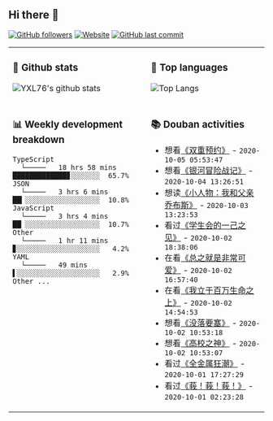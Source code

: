 ## Hi there 👋

[![GitHub followers](https://img.shields.io/github/followers/YXL76?style=for-the-badge&color=blue)](https://github.com/YXL76?tab=followers)
[![Website](https://img.shields.io/website?style=for-the-badge&up_message=Blog&url=https%3A%2F%2Fyxl76.net%2F&color=brightgreen)](https://yxl76.net)
[![GitHub last commit](https://img.shields.io/github/last-commit/YXL76/YXL76?label=update&style=for-the-badge&color=orange)](https://github.com/YXL76/YXL76)

<table>
<tr>
<td valign="top" width="54%">

### 🔭 Github stats

![YXL76's github stats](https://github-readme-stats.yxl76.vercel.app/api?username=YXL76&count_private=true&show_icons=true&theme=tokyonight)

</td>

<td valign="top" width="46%">

### 🌱 Top languages

![Top Langs](https://github-readme-stats.yxl76.vercel.app/api/top-langs/?username=YXL76&layout=compact&theme=tokyonight)

</td>
</tr>
<tr>
<td valign="top" width="54%">

### 📊 Weekly development breakdown

```text
TypeScript
  └─────   18 hrs 58 mins █████████████▊░░░░░░░  65.7%
JSON
  └─────   3 hrs 6 mins   ██▎░░░░░░░░░░░░░░░░░░  10.8%
JavaScript
  └─────   3 hrs 4 mins   ██▏░░░░░░░░░░░░░░░░░░  10.7%
Other
  └─────   1 hr 11 mins   ▊░░░░░░░░░░░░░░░░░░░░   4.2%
YAML
  └─────   49 mins        ▌░░░░░░░░░░░░░░░░░░░░   2.9%
Other ...
```

</td>
<td valign="top" width="46%">

### 📚 Douban activities

- 想看[《双重预约》](http://movie.douban.com/subject/35131310/) - `2020-10-05 05:53:47`
- 想看[《银河冒险战记》](http://movie.douban.com/subject/1769771/) - `2020-10-04 13:26:51`
- 想读[《小人物：我和父亲乔布斯》](https://book.douban.com/subject/33408128/) - `2020-10-03 13:23:53`
- 看过[《学生会的一己之见》](http://movie.douban.com/subject/3807884/) - `2020-10-02 18:38:06`
- 在看[《总之就是非常可爱》](http://movie.douban.com/subject/33377767/) - `2020-10-02 16:57:40`
- 在看[《我立于百万生命之上》](http://movie.douban.com/subject/34990427/) - `2020-10-02 14:54:53`
- 想看[《没落要塞》](http://movie.douban.com/subject/34456099/) - `2020-10-02 10:53:18`
- 想看[《高校之神》](http://movie.douban.com/subject/34984156/) - `2020-10-02 10:53:07`
- 看过[《全金属狂潮》](http://movie.douban.com/subject/1459767/) - `2020-10-01 17:27:29`
- 看过[《莪！莪！莪！》](http://movie.douban.com/subject/26268591/) - `2020-10-01 02:23:28`

</td>
</tr>
</table>

<!--
**YXL76/YXL76** is a ✨ _special_ ✨ repository because its `README.md` (this file) appears on your GitHub profile.

Here are some ideas to get you started:

- 🔭 I’m currently working on ...
- 🌱 I’m currently learning ...
- 👯 I’m looking to collaborate on ...
- 🤔 I’m looking for help with ...
- 💬 Ask me about ...
- 📫 How to reach me: ...
- 😄 Pronouns: ...
- ⚡ Fun fact: ...
-->
